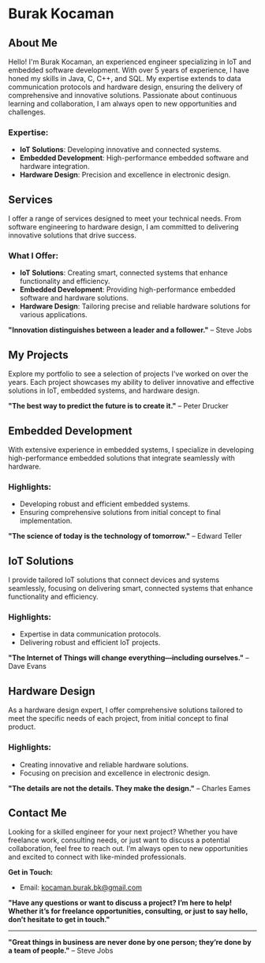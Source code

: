 # Burak Kocaman

## About Me
Hello! I'm Burak Kocaman, an experienced engineer specializing in IoT and embedded software development. With over 5 years of experience, I have honed my skills in Java, C, C++, and SQL. My expertise extends to data communication protocols and hardware design, ensuring the delivery of comprehensive and innovative solutions. Passionate about continuous learning and collaboration, I am always open to new opportunities and challenges.

### Expertise:
- **IoT Solutions**: Developing innovative and connected systems.
- **Embedded Development**: High-performance embedded software and hardware integration.
- **Hardware Design**: Precision and excellence in electronic design.

## Services
I offer a range of services designed to meet your technical needs. From software engineering to hardware design, I am committed to delivering innovative solutions that drive success.

### What I Offer:
- **IoT Solutions**: Creating smart, connected systems that enhance functionality and efficiency.
- **Embedded Development**: Providing high-performance embedded software and hardware solutions.
- **Hardware Design**: Tailoring precise and reliable hardware solutions for various applications.

**"Innovation distinguishes between a leader and a follower."** – Steve Jobs

## My Projects
Explore my portfolio to see a selection of projects I've worked on over the years. Each project showcases my ability to deliver innovative and effective solutions in IoT, embedded systems, and hardware design.

**"The best way to predict the future is to create it."** – Peter Drucker

## Embedded Development
With extensive experience in embedded systems, I specialize in developing high-performance embedded solutions that integrate seamlessly with hardware.

### Highlights:
- Developing robust and efficient embedded systems.
- Ensuring comprehensive solutions from initial concept to final implementation.

**"The science of today is the technology of tomorrow."** – Edward Teller

## IoT Solutions
I provide tailored IoT solutions that connect devices and systems seamlessly, focusing on delivering smart, connected systems that enhance functionality and efficiency.

### Highlights:
- Expertise in data communication protocols.
- Delivering robust and efficient IoT projects.

**"The Internet of Things will change everything—including ourselves."** – Dave Evans

## Hardware Design
As a hardware design expert, I offer comprehensive solutions tailored to meet the specific needs of each project, from initial concept to final product.

### Highlights:
- Creating innovative and reliable hardware solutions.
- Focusing on precision and excellence in electronic design.

**"The details are not the details. They make the design."** – Charles Eames

## Contact Me
Looking for a skilled engineer for your next project? Whether you have freelance work, consulting needs, or just want to discuss a potential collaboration, feel free to reach out. I’m always open to new opportunities and excited to connect with like-minded professionals.

**Get in Touch:**
- Email: [kocaman.burak.bk@gmail.com](mailto:kocaman.burak.bk@gmail.com)

**"Have any questions or want to discuss a project? I’m here to help! Whether it’s for freelance opportunities, consulting, or just to say hello, don’t hesitate to get in touch."**

---

**"Great things in business are never done by one person; they’re done by a team of people."** – Steve Jobs
